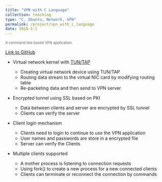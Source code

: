 ```yaml
---
title: "VPN with C Language"
collection: teaching
type: "C, Ubuntu, Network, VPN"
permalink: /project/vpn_with_c_language
date: 2018-1-1
---
```


<span style="color: #666666; font-size: 0.8em;">A command line based VPN application.</span>

[Link to GitHub](https://github.com/ZzzGin/VPN-in-C)

- Virtual network kernel with [TUN/TAP](https://en.wikipedia.org/wiki/TUN/TAP)
  - Creating virtual network device using TUN/TAP
  - Routing data stream to the virtual NIC card by modifying routing table
  - Re-packeting data and then send to VPN server

- Encrypted tunnel using SSL based on PKI
  - Data between clients and server are encrypted by SSL tunnel 
  - Clients can verify the server

- Client login mechanism
  - Clients need to login to continue to use the VPN application
  - User names and passwords are store in a encrypted file
  - Server can verify the Clients

- Multiple clients supported
  - A mother process is listening to connection requests
  - Using fork() to create a new process for a new connected clients
  - Clients can terminate or reconnect the connection by commands

